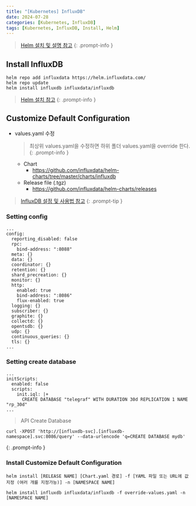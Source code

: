 ```yaml
---
title: "[Kubernetes] InfluxDB"
date: 2024-07-28
categories: [Kubernetes, InfluxDB]
tags: [Kubernetes, InfluxDB, Install, Helm]
---
```


> [Helm 설치 및 설명 참고](https://kyungryeol-yoon.github.io/posts/kubernetes-helm/)
{: .prompt-info }

## Install InfluxDB
```shell
helm repo add influxdata https://helm.influxdata.com/
helm repo update
helm install influxdb influxdata/influxdb
```

> [Helm 설치 참고](https://github.com/influxdata/helm-charts)
{: .prompt-info }

## Customize Default Configuration
- values.yaml 수정
  > 최상위 values.yaml을 수정하면 하위 폴더 values.yaml을 override 한다.
  {: .prompt-info }
  - Chart
    - https://github.com/influxdata/helm-charts/tree/master/charts/influxdb
  - Release file (.tgz)
    - https://github.com/influxdata/helm-charts/releases

> [InfluxDB 설정 및 사용법 참고](https://kyungryeol-yoon.github.io/posts/influxdb/)
{: .prompt-tip }

### Setting config
```
...
config:
  reporting_disabled: false
  rpc:
    bind-address: ":8088"
  meta: {}
  data: {}
  coordinator: {}
  retention: {}
  shard_precreation: {}
  monitor: {}
  http:
    enabled: true
    bind-address: ":8086"
    flux-enabled: true
  logging: {}
  subscriber: {}
  graphite: {}
  collectd: {}
  opentsdb: {}
  udp: {}
  continuous_queries: {}
  tls: {}
...
```

### Setting create database
```
...
initScripts:
  enabled: false
  scripts:
    init.iql: |+
      CREATE DATABASE "telegraf" WITH DURATION 30d REPLICATION 1 NAME "rp_30d"
...
```

> API Create Database
```shell
curl -XPOST 'http://[influxdb-svc].[influxdb-namespace].svc:8086/query' --data-urlencode 'q=CREATE DATABASE mydb'
```
{: .prompt-info }

### Install Customize Default Configuration
```shell
helm install [RELEASE NAME] [Chart.yaml 경로] -f [YAML 파일 또는 URL에 값 지정 (여러 개를 지정가능)] -n [NAMESPACE NAME]
```

```shell
helm install influxdb influxdata/influxdb -f override-values.yaml -n [NAMESPACE NAME]
```